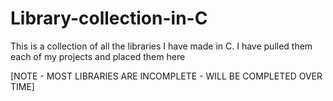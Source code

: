 # Library-collection-in-C

This is a collection of all the libraries I have made in C. I have pulled them each of my projects and placed them here

[NOTE - MOST LIBRARIES ARE INCOMPLETE - WILL BE COMPLETED OVER TIME]


